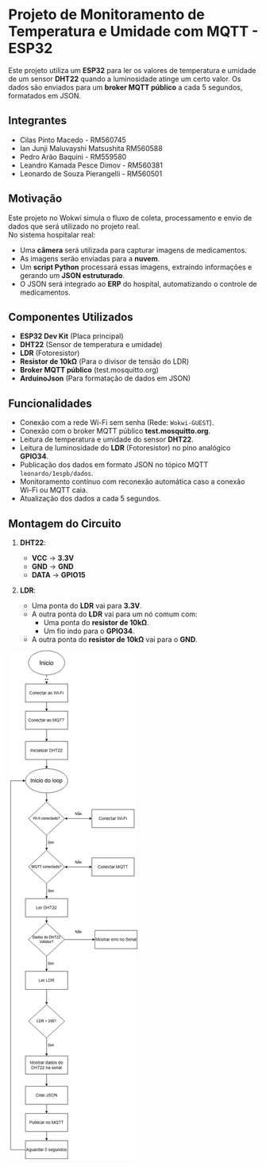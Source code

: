 # Projeto de Monitoramento de Temperatura e Umidade com MQTT - ESP32

Este projeto utiliza um **ESP32** para ler os valores de temperatura e umidade de um sensor **DHT22** quando a luminosidade atinge um certo valor. Os dados são enviados para um **broker MQTT público** a cada 5 segundos, formatados em JSON.

## Integrantes

- Cilas Pinto Macedo - RM560745
- Ian Junji Maluvayshi Matsushita RM560588
- Pedro Arão Baquini - RM559580
- Leandro Kamada Pesce Dimov - RM560381
- Leonardo de Souza Pierangelli - RM560501

## Motivação

Este projeto no Wokwi simula o fluxo de coleta, processamento e envio de dados que será utilizado no projeto real.  
No sistema hospitalar real:

- Uma **câmera** será utilizada para capturar imagens de medicamentos.
- As imagens serão enviadas para a **nuvem**.
- Um **script Python** processará essas imagens, extraindo informações e gerando um **JSON estruturado**.
- O JSON será integrado ao **ERP** do hospital, automatizando o controle de medicamentos.

## Componentes Utilizados

- **ESP32 Dev Kit** (Placa principal)
- **DHT22** (Sensor de temperatura e umidade)
- **LDR** (Fotoresistor)
- **Resistor de 10kΩ** (Para o divisor de tensão do LDR)
- **Broker MQTT público** (test.mosquitto.org)
- **ArduinoJson** (Para formatação de dados em JSON)

## Funcionalidades

- Conexão com a rede Wi-Fi sem senha (Rede: `Wokwi-GUEST`).
- Conexão com o broker MQTT público **test.mosquitto.org**.
- Leitura de temperatura e umidade do sensor **DHT22**.
- Leitura de luminosidade do **LDR** (Fotoresistor) no pino analógico **GPIO34**.
- Publicação dos dados em formato JSON no tópico MQTT `leonardo/1espb/dados`.
- Monitoramento contínuo com reconexão automática caso a conexão Wi-Fi ou MQTT caia.
- Atualização dos dados a cada 5 segundos.

## Montagem do Circuito

1. **DHT22**:
   - **VCC** -> **3.3V**
   - **GND** -> **GND**
   - **DATA** -> **GPIO15**

2. **LDR**:
   - Uma ponta do **LDR** vai para **3.3V**.
   - A outra ponta do **LDR** vai para um nó comum com:
     - Uma ponta do **resistor de 10kΩ**.
     - Um fio indo para o **GPIO34**.
   - A outra ponta do **resistor de 10kΩ** vai para o **GND**.


<img src="Diagrama.png">